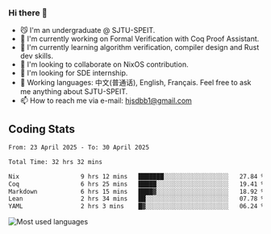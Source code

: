 ### Hi there 👋

<!--
**definfo/definfo** is a ✨ _special_ ✨ repository because its `README.md` (this file) appears on your GitHub profile.

Here are some ideas to get you started:

- 🔭 I’m currently working on ...
- 🌱 I’m currently learning ...
- 👯 I’m looking to collaborate on ...
- 🤔 I’m looking for help with ...
- 💬 Ask me about ...
- 📫 How to reach me: ...
- 😄 Pronouns: ...
- ⚡ Fun fact: ...
-->

- 😼 I'm an undergraduate @ SJTU-SPEIT.
- 🔭 I'm currently working on Formal Verification with Coq Proof Assistant.
- 🌱 I'm currently learning algorithm verification, compiler design and Rust dev skills.
- 👯 I'm looking to collaborate on NixOS contribution.
- 🤔 I'm looking for SDE internship.
- 💬 Working languages: 中文(普通话), English, Français. Feel free to ask me anything about SJTU-SPEIT.
- 📫 How to reach me via e-mail: hjsdbb1@gmail.com

## Coding Stats

<!--START_SECTION:waka-->

```txt
From: 23 April 2025 - To: 30 April 2025

Total Time: 32 hrs 32 mins

Nix                 9 hrs 12 mins   ███████░░░░░░░░░░░░░░░░░░   27.84 %
Coq                 6 hrs 25 mins   █████░░░░░░░░░░░░░░░░░░░░   19.41 %
Markdown            6 hrs 15 mins   ████▓░░░░░░░░░░░░░░░░░░░░   18.92 %
Lean                2 hrs 34 mins   ██░░░░░░░░░░░░░░░░░░░░░░░   07.78 %
YAML                2 hrs 3 mins    █▓░░░░░░░░░░░░░░░░░░░░░░░   06.24 %
```

<!--END_SECTION:waka-->

![Most used languages](https://github-readme-stats.vercel.app/api/top-langs/?username=definfo&layout=donut&theme=dracula&exclude_repo=xv6-labs-2023)

